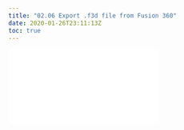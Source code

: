 ```yaml
---
title: "02.06 Export .f3d file from Fusion 360"
date: 2020-01-26T23:11:13Z
toc: true
---
```


![Link to included file content](../../../../3d-modeling/fusion-360/fusion-360-export-f3d-file.md)
